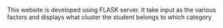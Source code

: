 This website is developed using FLASK server. It take input as the various factors and displays what cluster the student belongs to which category
